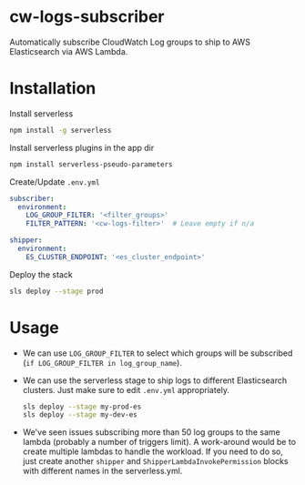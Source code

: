 # cw-logs-subscriber
Automatically subscribe CloudWatch Log groups to ship to AWS Elasticsearch via AWS Lambda.

# Installation
Install serverless
```bash
npm install -g serverless
```

Install serverless plugins in the app dir
```bash
npm install serverless-pseudo-parameters
```

Create/Update `.env.yml`
```yml
subscriber:
  environment:
    LOG_GROUP_FILTER: '<filter_groups>'
    FILTER_PATTERN: '<cw-logs-filter>'  # Leave empty if n/a

shipper:
  environment:
    ES_CLUSTER_ENDPOINT: '<es_cluster_endpoint>'
```

Deploy the stack
```bash
sls deploy --stage prod
```

# Usage
- We can use `LOG_GROUP_FILTER` to select which groups will be subscribed (`if LOG_GROUP_FILTER in log_group_name`). 
- We can use the serverless stage to ship logs to different Elasticsearch clusters. Just make sure to edit `.env.yml` appropriately.
  ```bash
  sls deploy --stage my-prod-es
  sls deploy --stage my-dev-es
  ```

- We've seen issues subscribing more than 50 log groups to the same lambda (probably a number of triggers limit). A work-around would be to create multiple lambdas to handle the workload. If you need to do so, just create another `shipper` and `ShipperLambdaInvokePermission` blocks with different names in the serverless.yml.